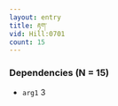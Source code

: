 ```yaml
---
layout: entry
title: རྟག་
vid: Hill:0701
count: 15
---
```

> 


### Dependencies (N = 15)
* `arg1` 3
